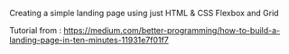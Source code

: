 Creating a simple landing page using just HTML & CSS Flexbox and Grid

Tutorial from : https://medium.com/better-programming/how-to-build-a-landing-page-in-ten-minutes-11931e7f01f7